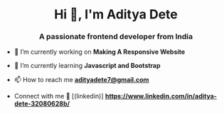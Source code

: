 <h1 align="center">Hi 👋, I'm Aditya Dete</h1>
<h3 align="center">A passionate frontend developer from India</h3>

- 🔭 I’m currently working on **Making A Responsive Website**

- 🌱 I’m currently learning **Javascript and Bootstrap**

- 📫 How to reach me **adityadete7@gmail.com**




- Connect with me
  🤝 [(linkedin)] **https://www.linkedin.com/in/aditya-dete-32080628b/**

  

